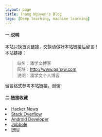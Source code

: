 ```yaml
---
layout: page
title: Thang Nguyen's Blog
tags: [Deep learning, machine learning]
---
```

#### 一.说明
本站只换首页链接，交换请做好本站链接后留言！  
本站链接：

>站名：潘学文博客  
>网址：http://www.panxw.com  
>说明：潘学文个人博客  

留言格式参考本站链接，谢谢!

#### 二.链接收藏
<li>
<a href="https://news.ycombinator.com/">
  Hacker News
</a>
</li>        
<li>
<a href="http://www.stackoverflow.com/">
  Stack Overflow
</a>
</li>
<li>
<a href="http://developer.android.com/">
  Android Developer
</a>
</li>
<li>
<a href="http://blog.jobbole.com/">
  Jobbole
</a>
</li>
<li>
<a href="http://99u.com/">
  99U
</a>
</li>
